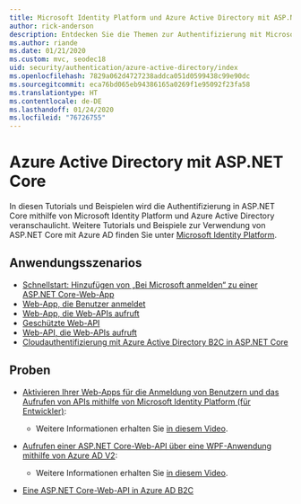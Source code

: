 ```yaml
---
title: Microsoft Identity Platform und Azure Active Directory mit ASP.NET Core
author: rick-anderson
description: Entdecken Sie die Themen zur Authentifizierung mit Microsoft Identity Platform, Azure Active Directory für Web-Apps und APIs in ASP.NET Core.
ms.author: riande
ms.date: 01/21/2020
ms.custom: mvc, seodec18
uid: security/authentication/azure-active-directory/index
ms.openlocfilehash: 7829a062d4727238addca051d0599438c99e90dc
ms.sourcegitcommit: eca76bd065eb94386165a0269f1e95092f23fa58
ms.translationtype: HT
ms.contentlocale: de-DE
ms.lasthandoff: 01/24/2020
ms.locfileid: "76726755"
---
```

# <a name="azure-active-directory-with-aspnet-core"></a>Azure Active Directory mit ASP.NET Core

In diesen Tutorials und Beispielen wird die Authentifizierung in ASP.NET Core mithilfe von Microsoft Identity Platform und Azure Active Directory veranschaulicht. Weitere Tutorials und Beispiele zur Verwendung von ASP.NET Core mit Azure AD finden Sie unter [Microsoft Identity Platform](/azure/active-directory/develop/).

## <a name="application-scenarios"></a>Anwendungsszenarios

* [Schnellstart: Hinzufügen von „Bei Microsoft anmelden“ zu einer ASP.NET Core-Web-App](/azure/active-directory/develop/quickstart-v2-aspnet-core-webapp)
* [Web-App, die Benutzer anmeldet](/azure/active-directory/develop/scenario-web-app-sign-user-overview?tabs=aspnetcore)
* [Web-App, die Web-APIs aufruft](/azure/active-directory/develop/scenario-web-app-call-api-overview)
* [Geschützte Web-API](/azure/active-directory/develop/scenario-protected-web-api-overview)
* [Web-API, die Web-APIs aufruft](/azure/active-directory/develop/scenario-web-api-call-api-overview)
* [Cloudauthentifizierung mit Azure Active Directory B2C in ASP.NET Core](xref:security/authentication/azure-ad-b2c)

## <a name="samples"></a>Proben

* [Aktivieren Ihrer Web-Apps für die Anmeldung von Benutzern und das Aufrufen von APIs mithilfe von Microsoft Identity Platform (für Entwickler)](/samples/azure-samples/active-directory-aspnetcore-webapp-openidconnect-v2/enable-webapp-signin/): 
  * Weitere Informationen erhalten Sie [in diesem Video](https://channel9.msdn.com/Events/Build/2018/THR5001).

* [Aufrufen einer ASP.NET Core-Web-API über eine WPF-Anwendung mithilfe von Azure AD V2](/samples/azure-samples/active-directory-dotnet-native-aspnetcore-v2/calling-an-aspnet-core-web-api-from-a-wpf-application-using-azure-ad-v2/): 
  * Weitere Informationen erhalten Sie [in diesem Video](https://channel9.msdn.com/Events/Build/2018/THR5000).

* [Eine ASP.NET Core-Web-API in Azure AD B2C](https://azure.microsoft.com/resources/samples/active-directory-b2c-dotnetcore-webapi/)

